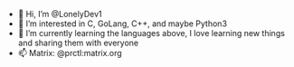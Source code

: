 - 👋 Hi, I’m @LonelyDev1
- 👀 I’m interested in C, GoLang, C++, and maybe Python3
- 🌱 I’m currently learning the languages above, I love learning new things and sharing them with everyone
- 📫 Matrix: @prctl:matrix.org

<!---
LonelyDev1/LonelyDev1 is a ✨ special ✨ repository because its `README.md` (this file) appears on your GitHub profile.
You can click the Preview link to take a look at your changes.
--->
